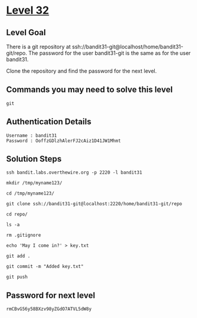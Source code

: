 # [Level 32](https://overthewire.org/wargames/bandit/bandit32.html)

## Level Goal

There is a git repository at ssh://bandit31-git@localhost/home/bandit31-git/repo. The password for the user bandit31-git is the same as for the user bandit31.

Clone the repository and find the password for the next level.

## Commands you may need to solve this level

    git

## Authentication Details

    Username : bandit31
    Password : OoffzGDlzhAlerFJ2cAiz1D41JW1Mhmt

## Solution Steps

``` 
ssh bandit.labs.overthewire.org -p 2220 -l bandit31

mkdir /tmp/myname123/

cd /tmp/myname123/

git clone ssh://bandit31-git@localhost:2220/home/bandit31-git/repo

cd repo/

ls -a

rm .gitignore

echo 'May I come in?' > key.txt

git add .

git commit -m "Added key.txt"

git push
```

## Password for next level

    rmCBvG56y58BXzv98yZGdO7ATVL5dW8y